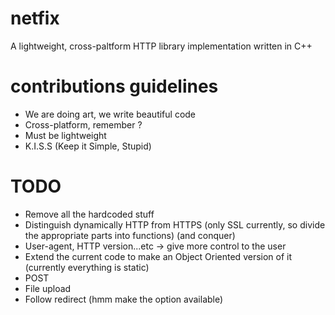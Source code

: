 # netfix

A lightweight, cross-paltform HTTP library implementation written in C++

# contributions guidelines
* We are doing art, we write beautiful code
* Cross-platform, remember ?
* Must be lightweight
* K.I.S.S (Keep it Simple, Stupid)

# TODO
* Remove all the hardcoded stuff
* Distinguish dynamically HTTP from HTTPS (only SSL currently, so divide the appropriate parts into functions) (and conquer)
* User-agent, HTTP version...etc -> give more control to the user
* Extend the current code to make an Object Oriented version of it (currently everything is static)
* POST
* File upload
* Follow redirect (hmm make the option available)
